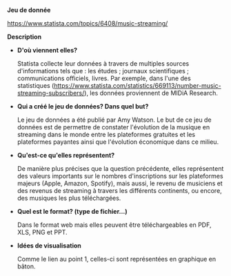 **Jeu de donnée**

https://www.statista.com/topics/6408/music-streaming/

**Description**

- **D'où viennent elles?**

  Statista collecte leur données à travers de multiples sources d'informations tels que : les études ; journaux scientifiques ; communications officiels, livres. Par exemple, dans l'une des statistiques (https://www.statista.com/statistics/669113/number-music-streaming-subscribers/), les données proviennent de MIDiA Research.

- **Qui a créé le jeu de données? Dans quel but?**

  Le jeu de données a été publié par Amy Watson. Le but de ce jeu de données est de permettre de constater l'évolution de la musique en streaming dans le monde entre les plateformes gratuites et les plateformes payantes ainsi que l'évolution économique dans ce milieu. 

- **Qu'est-ce qu'elles représentent?**

  De manière plus précises que la question précédente, elles représentent des valeurs importants sur le nombres d'inscriptions sur les plateformes majeurs (Apple, Amazon, Spotify), mais aussi, le revenu de musiciens et des revenus de streaming à travers les différents continents, ou encore,  des musiques les plus téléchargées.

- **Quel est le format? (type de fichier...)**

  Dans le format web mais elles peuvent être téléchargeables en PDF, XLS, PNG et PPT.

- **Idées de visualisation**

  Comme le lien au point 1, celles-ci sont représentées en graphique en bâton.